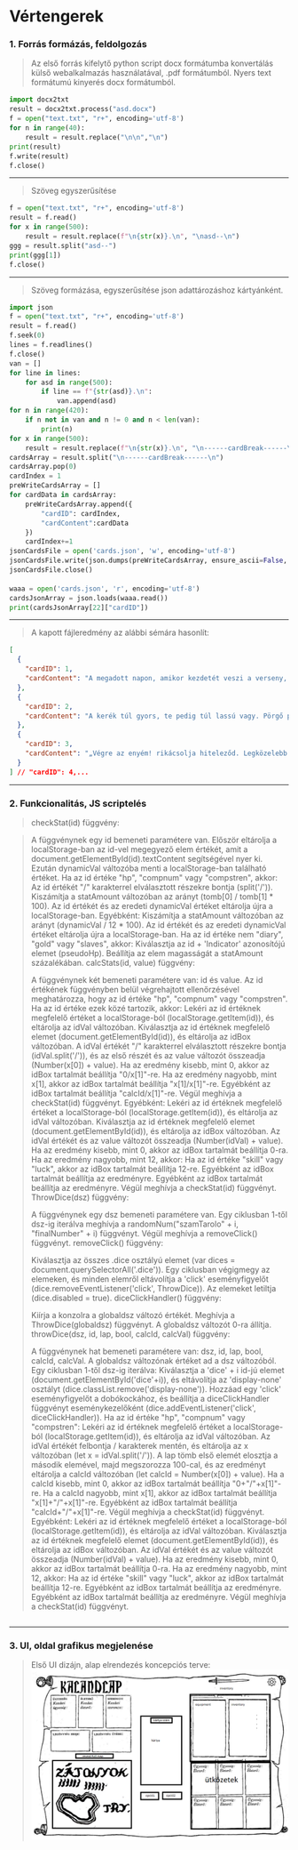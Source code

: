 
# Vértengerek
### 1. Forrás formázás, feldolgozás
> Az első forrás kifelytő python script
> docx formátumba konvertálás külső webalkalmazás használatával, .pdf formátumból. 
> Nyers text formátumú kinyerés docx formátumból.
```py
import docx2txt
result = docx2txt.process("asd.docx")
f = open("text.txt", "r+", encoding='utf-8')
for n in range(40):
    result = result.replace("\n\n","\n")
print(result)
f.write(result)
f.close()
```
***
> Szöveg egyszerűsítése
```py
f = open("text.txt", "r+", encoding='utf-8')
result = f.read()
for x in range(500):
    result = result.replace(f"\n{str(x)}.\n", "\nasd--\n")
ggg = result.split("asd--")
print(ggg[1])
f.close()
```
***
> Szöveg formázása, egyszerűsítése json adattározáshoz kártyánként.
```py
import json
f = open("text.txt", "r+", encoding='utf-8')
result = f.read()
f.seek(0)
lines = f.readlines()
f.close()
van = []
for line in lines:
    for asd in range(500):
        if line == f"{str(asd)}.\n":
            van.append(asd)
for n in range(420):
    if n not in van and n != 0 and n < len(van):
        print(n)
for x in range(500):
    result = result.replace(f"\n{str(x)}.\n", "\n------cardBreak------\n")
cardsArray = result.split("\n------cardBreak------\n")
cardsArray.pop(0)
cardIndex = 1
preWriteCardsArray = []
for cardData in cardsArray:
    preWriteCardsArray.append({
        "cardID": cardIndex,
        "cardContent":cardData
    })
    cardIndex+=1
jsonCardsFile = open('cards.json', 'w', encoding='utf-8')
jsonCardsFile.write(json.dumps(preWriteCardsArray, ensure_ascii=False, sort_keys=False, indent = 2))
jsonCardsFile.close()

waaa = open('cards.json', 'r', encoding='utf-8')
cardsJsonArray = json.loads(waaa.read())
print(cardsJsonArray[22]["cardID"])
```
***
> A kapott fájleredmény az alábbi sémára hasonlít:
```json
[
  {
    "cardID": 1,
    "cardContent": "A megadott napon, amikor kezdetét veszi a verseny, Kísértet nevű hajóddal elindulsz Tak városának magas gránitfallal körülvett kikötőjéből, és a Beltenger felé tartasz. Abdulnak, a Mészárosnak Haveldar nevű hajója szép nyugodtan szeli melletted a vizet. Jókora távolságban, keletre fekszik az ellenséges, de gazdag Lagash kikötője; nyugatra a Scythera-sivatag, amelyen keresztül karavánutak vezetnek Kish, Calah és Assur városaiba. Délre van a hegyekben bővelkedő Enraki-sziget. Merre mész? Veszélyes és vakmerő portyára indulsz Lagash felé a partot őrző hajók ellen? Lapozz az 55-re. Elindulsz a Scythera-sivatagba, hogy kifoszd a gazdag nyugati karavánokat? Lapozz a 20-ra. A Beltengeren cirkálsz az Enraki-sziget felé? Lapozz a 76-ra.",
  },
  {
    "cardID": 2,
    "cardContent": "A kerék túl gyors, te pedig túl lassú vagy. Pörgő pengéivel beléd döf; kalandod véres véget ér.",
  },
  {
    "cardID": 3,
    "cardContent": "„Végre az enyém! rikácsolja hiteleződ. Legközelebb ne fogadj olyan pénzbe, amivel nem rendelkezel!” Matrózaival felmegy a hajódra, hogy átvegye jogos nyereményét. Hajó nélkül nem tudod folytatni az utadat. Kalandod itt véget ér.",
  }
] // "cardID": 4,...
```
***
### 2. Funkcionalitás, JS scriptelés
>checkStat(id) függvény:

> A függvénynek egy id bemeneti paramétere van.
> Először eltárolja a localStorage-ban az id-vel megegyező elem értékét, amit a document.getElementById(id).textContent segítségével nyer ki.
> Ezután dynamicVal változóba menti a localStorage-ban található értéket.
> Ha az id értéke "hp", "compnum" vagy "compstren", akkor:
> Az id értékét "/" karakterrel elválasztott részekre bontja (split('/')).
> Kiszámítja a statAmount változóban az arányt (tomb[0] / tomb[1] * 100).
> Az id értékét és az eredeti dynamicVal értéket eltárolja újra a localStorage-ban.
> Egyébként:
> Kiszámítja a statAmount változóban az arányt (dynamicVal / 12 * 100).
> Az id értékét és az eredeti dynamicVal értéket eltárolja újra a localStorage-ban.
> Ha az id értéke nem "diary", "gold" vagy "slaves", akkor:
> Kiválasztja az id + 'Indicator' azonosítójú elemet (pseudoHp).
> Beállítja az elem magasságát a statAmount százalékában.
> calcStats(id, value) függvény:
> 
> A függvénynek két bemeneti paramétere van: id és value.
> Az id értékének függvényben belül végrehajtott ellenőrzésével meghatározza, hogy az id értéke "hp", "compnum" vagy "compstren".
> Ha az id értéke ezek közé tartozik, akkor:
> Lekéri az id értéknek megfelelő értéket a localStorage-ból (localStorage.getItem(id)), és eltárolja az idVal változóban.
> Kiválasztja az id értéknek megfelelő elemet (document.getElementById(id)), és eltárolja az idBox változóban.
> A idVal értékét "/" karakterrel elválasztott részekre bontja (idVal.split('/')), és az első részét és az value változót összeadja (Number(x[0]) + value).
> Ha az eredmény kisebb, mint 0, akkor az idBox tartalmát beállítja "0/x[1]"-re.
> Ha az eredmény nagyobb, mint x[1], akkor az idBox tartalmát beállítja "x[1]/x[1]"-re.
> Egyébként az idBox tartalmát beállítja "calcId/x[1]"-re.
> Végül meghívja a checkStat(id) függvényt.
> Egyébként:
> Lekéri az id értéknek megfelelő értéket a localStorage-ból (localStorage.getItem(id)), és eltárolja az idVal változóban.
> Kiválasztja az id értéknek megfelelő elemet (document.getElementById(id)), és eltárolja az idBox változóban.
> Az idVal értékét és az value változót összeadja (Number(idVal) + value).
> Ha az eredmény kisebb, mint 0, akkor az idBox tartalmát beállítja 0-ra.
> Ha az eredmény nagyobb, mint 12, akkor:
> Ha az id értéke "skill" vagy "luck", akkor az idBox tartalmát beállítja 12-re.
> Egyébként az idBox tartalmát beállítja az eredményre.
> Egyébként az idBox tartalmát beállítja az eredményre.
> Végül meghívja a checkStat(id) függvényt.
> ThrowDice(dsz) függvény:
> 
> A függvénynek egy dsz bemeneti paramétere van.
> Egy ciklusban 1-től dsz-ig iterálva meghívja a randomNum("szamTarolo" + i, "finalNumber" + i) függvényt.
> Végül meghívja a removeClick() függvényt.
> removeClick() függvény:
> 
> Kiválasztja az összes .dice osztályú elemet (var dices = document.querySelectorAll('.dice')).
> Egy ciklusban végigmegy az elemeken, és minden elemről eltávolítja a 'click' eseményfigyelőt (dice.removeEventListener('click', ThrowDice)).
> Az elemeket letiltja (dice.disabled = true).
> diceClickHandler() függvény:
> 
> Kiírja a konzolra a globaldsz változó értékét.
> Meghívja a ThrowDice(globaldsz) függvényt.
> A globaldsz változót 0-ra állítja.
> throwDice(dsz, id, lap, bool, calcId, calcVal) függvény:
> 
> A függvénynek hat bemeneti paramétere van: dsz, id, lap, bool, calcId, calcVal.
> A globaldsz változónak értéket ad a dsz változóból.
> Egy ciklusban 1-től dsz-ig iterálva:
> Kiválasztja a 'dice' + i id-jú elemet (document.getElementById('dice'+i)), és eltávolítja az 'display-none' osztályt (dice.classList.remove('display-none')).
> Hozzáad egy 'click' eseményfigyelőt a dobókockához, és beállítja a diceClickHandler függvényt eseménykezelőként (dice.addEventListener('click', diceClickHandler)).
> Ha az id értéke "hp", "compnum" vagy "compstren":
> Lekéri az id értéknek megfelelő értéket a localStorage-ból (localStorage.getItem(id)), és eltárolja az idVal változóban.
> Az idVal értékét felbontja / karakterek mentén, és eltárolja az x változóban (let x = idVal.split('/')).
> A lap tömb első elemét elosztja a második elemével, majd megszorozza 100-cal, és az eredményt eltárolja a calcId változóban (let calcId = Number(x[0]) + value).
> Ha a calcId kisebb, mint 0, akkor az idBox tartalmát beállítja "0+"/"+x[1]"-re.
> Ha a calcId nagyobb, mint x[1], akkor az idBox tartalmát beállítja "x[1]+"/"+x[1]"-re.
> Egyébként az idBox tartalmát beállítja "calcId+"/"+x[1]"-re.
> Végül meghívja a checkStat(id) függvényt.
> Egyébként:
> Lekéri az id értéknek megfelelő értéket a localStorage-ból (localStorage.getItem(id)), és eltárolja az idVal változóban.
> Kiválasztja az id értéknek megfelelő elemet (document.getElementById(id)), és eltárolja az idBox változóban.
> Az idVal értékét és az value változót összeadja (Number(idVal) + value).
> Ha az eredmény kisebb, mint 0, akkor az idBox tartalmát beállítja 0-ra.
> Ha az eredmény nagyobb, mint 12, akkor:
> Ha az id értéke "skill" vagy "luck", akkor az idBox tartalmát beállítja 12-re.
> Egyébként az idBox tartalmát beállítja az eredményre.
> Egyébként az idBox tartalmát beállítja az eredményre.
> Végül meghívja a checkStat(id) függvényt.
>

```js

```
***

### 3. UI, oldal grafikus megjelenése
> Első UI dizájn, alap elrendezés koncepciós terve:
![](/doc/tervek/ui.png)

```html

```
